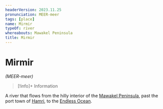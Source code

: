 ```yaml
---
headerVersion: 2023.11.25
pronunciation: MEER-meer
tags: [place]
name: Mirmir
typeOf: river
whereabouts: Mawakel Peninsula
title: Mirmir
---
```

# Mirmir
*(MEER-meer)*
>[!info]+ Information
> 
>> 

A river that flows from the hilly interior of the [Mawakel Peninsula](<../mawar-confederacy/mawakel-peninsula.md>), past the port town of [Hamri](<../mawar-confederacy/hamri.md>), to the [Endless Ocean](<../../endless-ocean.md>). 